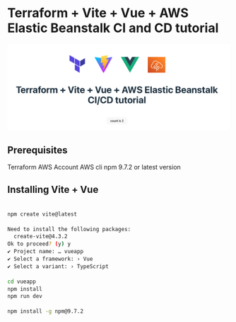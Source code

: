 # Terraform + Vite + Vue + AWS Elastic Beanstalk CI and CD tutorial

<img title="app" alt="app" src="app.png" >

## Prerequisites
Terraform
AWS Account
AWS cli
npm 9.7.2 or latest version

## Installing Vite + Vue
```bash

npm create vite@latest

Need to install the following packages:
  create-vite@4.3.2
Ok to proceed? (y) y
✔ Project name: … vueapp
✔ Select a framework: › Vue
✔ Select a variant: › TypeScript

cd vueapp
npm install
npm run dev

npm install -g npm@9.7.2
```
